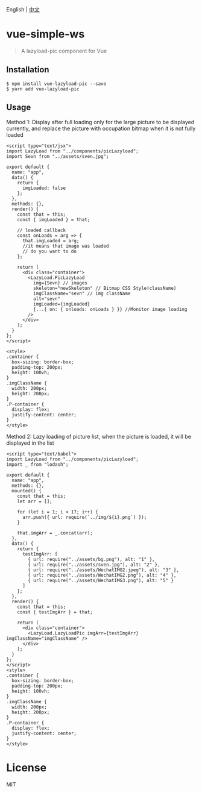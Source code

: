 English | [中文](./README.md)

# vue-simple-ws

> A lazyload-pic component for Vue

## Installation

```
$ npm install vue-lazyload-pic --save
$ yarn add vue-lazyload-pic
```

## Usage
Method 1: Display after full loading only for the large picture to be displayed currently, and replace the picture with occupation bitmap when it is not fully loaded

``` vue
<script type="text/jsx">
import LazyLoad from "../components/picLazyload";
import Sevn from "../assets/sven.jpg";

export default {
  name: "app",
  data() {
    return {
      imgLoaded: false
    };
  },
  methods: {},
  render() {
    const that = this;
    const { imgLoaded } = that;

    // loaded callback
    const onLoads = arg => {
      that.imgLoaded = arg;
      //it means that image was loaded
      // do you want to do 
    };

    return (
      <div class="container">
        <LazyLoad.PicLazyLoad
          img={Sevn} // images
          skeleton="newSkeleton" // Bitmap CSS Style(className)
          imgClassName="sevn" // img className 
          alt="sevn"
          imgLoaded={imgLoaded}
          {...{ on: { onloads: onLoads } }} //Monitor image loading
        />
      </div>
    );
  }
};
</script>

<style>
.container {
  box-sizing: border-box;
  padding-top: 200px;
  height: 100vh;
}
.imgClassName {
  width: 200px;
  height: 200px;
}
.P-container {
  display: flex;
  justify-content: center;
}
</style>

```
Method 2: Lazy loading of picture list, when the picture is loaded, it will be displayed in the list

``` vue
<script type="text/babel">
import LazyLoad from "../components/picLazyload";
import _ from "lodash";

export default {
  name: "app",
  methods: {},
  mounted() {
    const that = this;
    let arr = [];

    for (let i = 1; i < 17; i++) {
      arr.push({ url: require(`../img/${i}.png`) });
    }

    that.imgArr = _.concat(arr);
  },
  data() {
    return {
      testImgArr: [
        { url: require("../assets/bg.png"), alt: "1" },
        { url: require("../assets/sven.jpg"), alt: "2" },
        { url: require("../assets/WechatIMG2.jpeg"), alt: "3" },
        { url: require("../assets/WechatIMG2.png"), alt: "4" },
        { url: require("../assets/WechatIMG3.png"), alt: "5" }
      ]
    };
  },
  render() {
    const that = this;
    const { testImgArr } = that;

    return (
      <div class="container">
        <LazyLoad.LazyLoadPic imgArr={testImgArr} imgClassName="imgClassName" />
      </div>
    );
  }
};
</script>
<style>
.container {
  box-sizing: border-box;
  padding-top: 200px;
  height: 100vh;
}
.imgClassName {
  width: 200px;
  height: 200px;
}
.P-container {
  display: flex;
  justify-content: center;
}
</style>
```
# License

MIT
